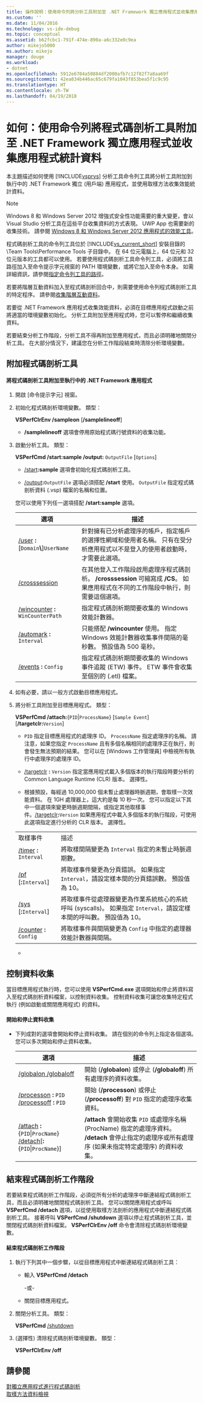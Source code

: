 ```yaml
---
title: 操作說明：使用命令列將分析工具附加至 .NET Framework 獨立應用程式並收集應用程式統計資料 | Microsoft Docs
ms.custom: ''
ms.date: 11/04/2016
ms.technology: vs-ide-debug
ms.topic: conceptual
ms.assetid: b62fcbc1-791f-474e-890a-a6c332e0c9ea
author: mikejo5000
ms.author: mikejo
manager: douge
ms.workload:
- dotnet
ms.openlocfilehash: 5912e6704a50884df2000afb7c12f82f7a8aa69f
ms.sourcegitcommit: 42ea834b446ac65c679fa1043f853bea5f1c9c95
ms.translationtype: HT
ms.contentlocale: zh-TW
ms.lasthandoff: 04/19/2018
---
```

# <a name="how-to-attach-the-profiler-to-a-net-framework-stand-alone-application-and-collect-application-statistics-by-using-the-command-line"></a>如何：使用命令列將程式碼剖析工具附加至 .NET Framework 獨立應用程式並收集應用程式統計資料
本主題描述如何使用 [!INCLUDE[vsprvs](../code-quality/includes/vsprvs_md.md)] 分析工具命令列工具將分析工具附加到執行中的 .NET Framework 獨立 (用戶端) 應用程式，並使用取樣方法收集效能統計資料。  
  
> [!NOTE]
>  Windows 8 和 Windows Server 2012 增強式安全性功能需要的重大變更，會以 Visual Studio 分析工具在這些平台收集資料的方式表現。 UWP App 也需要新的收集技術。 請參閱 [Windows 8 和 Windows Server 2012 應用程式的效能工具](../profiling/performance-tools-on-windows-8-and-windows-server-2012-applications.md)。  
>   
>  程式碼剖析工具的命令列工具位於 [!INCLUDE[vs_current_short](../code-quality/includes/vs_current_short_md.md)] 安裝目錄的 \Team Tools\Performance Tools 子目錄中。 在 64 位元電腦上，64 位元和 32 位元版本的工具都可以使用。 若要使用程式碼剖析工具命令列工具，必須將工具路徑加入至命令提示字元視窗的 PATH 環境變數，或將它加入至命令本身。 如需詳細資訊，請參閱[指定命令列工具的路徑](../profiling/specifying-the-path-to-profiling-tools-command-line-tools.md)。  
>   
>  若要將階層互動資料加入至程式碼剖析回合中，則需要使用命令列程式碼剖析工具的特定程序。 請參閱[收集階層互動資料](../profiling/adding-tier-interaction-data-from-the-command-line.md)。  
  
 若要從 .NET Framework 應用程式收集效能資料，必須在目標應用程式啟動之前將適當的環境變數初始化。 分析工具附加至應用程式時，您可以暫停和繼續收集資料。  
  
 若要結束分析工作階段，分析工具不得再附加至應用程式，而且必須明確地關閉分析工具。 在大部分情況下，建議您在分析工作階段結束時清除分析環境變數。  
  
## <a name="attaching-the-profiler"></a>附加程式碼剖析工具  
  
#### <a name="to-attach-the-profiler-to-a-running-net-framework-application"></a>將程式碼剖析工具附加至執行中的 .NET Framework 應用程式  
  
1.  開啟 [命令提示字元] 視窗。  
  
2.  初始化程式碼剖析環境變數。 類型：  
  
     **VSPerfClrEnv /sampleon** [**/samplelineoff**]  
  
    -   **/samplelineoff** 選項會停用原始程式碼行號資料的收集功能。  
  
3.  啟動分析工具。 類型：  
  
     **VSPerfCmd /start:sample /output:** `OutputFile` [`Options`]  
  
    -   [/start](../profiling/start.md)**:sample** 選項會初始化程式碼剖析工具。  
  
    -   [/output](../profiling/output.md)**:**`OutputFile` 選項必須搭配 **/start** 使用。 `OutputFile` 指定程式碼剖析資料 (.vsp) 檔案的名稱和位置。  
  
     您可以使用下列任一選項搭配 **/start:sample** 選項。  
  
    |選項|描述|  
    |------------|-----------------|  
    |[/user](../profiling/user-vsperfcmd.md) **:**[`Domain`**\\**]`UserName`|針對擁有已分析處理序的帳戶，指定帳戶的選擇性網域和使用者名稱。 只有在受分析應用程式以不是登入的使用者啟動時，才需要此選項。|  
    |[/crosssession](../profiling/crosssession.md)|在其他登入工作階段啟用處理序程式碼剖析。 **/crosssession** 可縮寫成 **/CS**。 如果應用程式在不同的工作階段中執行，則需要這個選項。|  
    |[/wincounter](../profiling/wincounter.md) **:** `WinCounterPath`|指定程式碼剖析期間要收集的 Windows 效能計數器。|  
    |[/automark](../profiling/automark.md) **:** `Interval`|只能搭配 **/wincounter** 使用。 指定 Windows 效能計數器收集事件間隔的毫秒數。 預設值為 500 毫秒。|  
    |[/events](../profiling/events-vsperfcmd.md) **:** `Config`|指定程式碼剖析期間要收集的 Windows 事件追蹤 (ETW) 事件。 ETW 事件會收集至個別的 (.etl) 檔案。|  
  
4.  如有必要，請以一般方式啟動目標應用程式。  
  
5.  將分析工具附加至目標應用程式。 類型：  
  
     **VSPerfCmd /attach:**{`PID`&#124;`ProcessName`} [`Sample Event`] [**/targetclr:**`Version`]  
  
    -   `PID` 指定目標應用程式的處理序 ID。 `ProcessName` 指定處理序的名稱。 請注意，如果您指定 `ProcessName` 且有多個名稱相同的處理序正在執行，則會發生無法預期的結果。 您可以在 [Windows 工作管理員] 中檢視所有執行中處理序的處理序 ID。  
  
    -   [/targetclr](../profiling/targetclr.md) **:** `Version` 指定當應用程式載入多個版本的執行階段時要分析的 Common Language Runtime (CLR) 版本。 選擇性。  
  
    -   根據預設，每經過 10,000,000 個未暫止處理器時脈週期，會取樣一次效能資料。 在 1GH 處理器上，這大約是每 10 秒一次。 您可以指定以下其中一個選項來變更時脈週期間隔，或指定其他取樣事件。[/targetclr](../profiling/targetclr.md)**:**`Version` 如果應用程式中載入多個版本的執行階段，可使用此選項指定進行分析的 CLR 版本。 選擇性。  
  
    |||  
    |-|-|  
    |取樣事件|描述|  
    |[/timer](../profiling/timer.md) **:** `Interval`|將取樣間隔變更為 `Interval` 指定的未暫止時脈週期數。|  
    |[/pf](../profiling/pf.md) [**:**`Interval`]|將取樣事件變更為分頁錯誤。 如果指定 `Interval`，請設定樣本間的分頁錯誤數。 預設值為 10。|  
    |[/sys](../profiling/sys-vsperfcmd.md) [**:**`Interval`]|將取樣事件從處理器變更為作業系統核心的系統呼叫 (syscalls)。 如果指定 `Interval`，請設定樣本間的呼叫數。 預設值為 10。|  
    |[/counter](../profiling/counter.md) **:** `Config`|將取樣事件與間隔變更為 `Config` 中指定的處理器效能計數器與間隔。|  
  
    -  
  
## <a name="controlling-data-collection"></a>控制資料收集  
 當目標應用程式執行時，您可以使用 **VSPerfCmd.exe** 選項開始和停止將資料寫入至程式碼剖析資料檔案，以控制資料收集。 控制資料收集可讓您收集特定程式執行 (例如啟動或關閉應用程式) 的資料。  
  
#### <a name="to-start-and-stop-data-collection"></a>開始和停止資料收集  
  
-   下列成對的選項會開始和停止資料收集。 請在個別的命令列上指定各個選項。 您可以多次開始和停止資料收集。  
  
    |選項|描述|  
    |------------|-----------------|  
    |[/globalon /globaloff](../profiling/globalon-and-globaloff.md)|開始 (**/globalon**) 或停止 (**/globaloff**) 所有處理序的資料收集。|  
    |[/processon](../profiling/processon-and-processoff.md) **:** `PID` [/processoff](../profiling/processon-and-processoff.md) **:** `PID`|開始 (**/processon**) 或停止 (**/processoff**) 對 `PID` 指定的處理序收集資料。|  
    |[/attach](../profiling/attach.md) **:**{`PID`&#124;`ProcName`} [/detach](../profiling/detach.md)[**:**{`PID`&#124;`ProcName`}]|**/attach** 會開始收集 `PID` 或處理序名稱 (ProcName) 指定的處理序資料。 **/detach** 會停止指定的處理序或所有處理序 (如果未指定特定處理序) 的資料收集。|  
  
## <a name="ending-the-profiling-session"></a>結束程式碼剖析工作階段  
 若要結束程式碼剖析工作階段，必須從所有分析的處理序中斷連結程式碼剖析工具，而且必須明確地關閉程式碼剖析工具。 您可以關閉應用程式或呼叫 **VSPerfCmd /detach** 選項，以從使用取樣方法剖析的應用程式中斷連結程式碼剖析工具。 接著呼叫 **VSPerfCmd /shutdown** 選項以停止程式碼剖析工具，並關閉程式碼剖析資料檔案。 **VSPerfClrEnv /off** 命令會清除程式碼剖析環境變數。  
  
#### <a name="to-end-a-profiling-session"></a>結束程式碼剖析工作階段  
  
1.  執行下列其中一個步驟，以從目標應用程式中斷連結程式碼剖析工具：  
  
    -   輸入 **VSPerfCmd /detach**  
  
         -或-  
  
    -   關閉目標應用程式。  
  
2.  關閉分析工具。 類型：  
  
     **VSPerfCmd**  [/shutdown](../profiling/shutdown.md)  
  
3.  (選擇性) 清除程式碼剖析環境變數。 類型：  
  
     **VSPerfClrEnv /off**  
  
## <a name="see-also"></a>請參閱  
 [對獨立應用程式進行程式碼剖析](../profiling/command-line-profiling-of-stand-alone-applications.md)   
 [取樣方法資料檢視](../profiling/profiler-sampling-method-data-views.md)